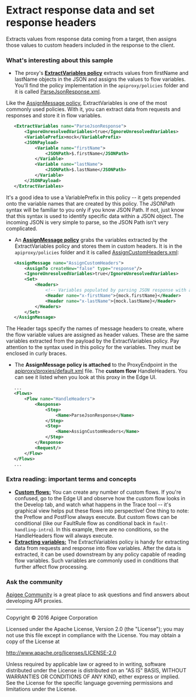 # Extract response data and set response headers

Extracts values from response data coming from a target, then assigns those values to custom headers included in the response to the client.

### What's interesting about this sample

* The proxy's [**ExtractVariables policy**](http://docs.apigee.com/api-services/reference/extract-variables-policy) extracts values from firstName and lastName objects in the JSON and assigns the values to flow variables. You'll find the policy implementation in the `apiproxy/policies` folder and it is called [ParseJsonResponse.xml](https://github.com/apigee/api-platform-samples/blob/cef869211a5722cc56c59834a07ff17ffdc3f54f/edge-ux/extract-json-payload/apiproxy/policies/ParseJsonResponse.xml).

 Like the [AssignMessage policy](http://docs.apigee.com/api-services/reference/assign-message-policy), ExtractVariables is one of the most commonly used policies. With it, you can extract data from requests and responses and store it in flow variables.

 ```xml
    <ExtractVariables name="ParseJsonResponse">
        <IgnoreUnresolvedVariables>true</IgnoreUnresolvedVariables>
        <VariablePrefix>mock</VariablePrefix>
        <JSONPayload>
            <Variable name="firstName">
                <JSONPath>$.firstName</JSONPath>
            </Variable>
            <Variable name="lastName">
                <JSONPath>$.lastName</JSONPath>
            </Variable>
        </JSONPayload>
    </ExtractVariables>
```

 It's a good idea to use a VariablePrefix in this policy -- it gets prepended onto the variable names that are created by this policy. The JSONPath syntax will be familiar to you only if you know JSON Path. If not, just know that this syntax is used to identify specific data within a JSON object. The incoming JSON is very simple to parse, so the JSON Path isn't very complicated. 

* An [**AssignMessage policy**](http://docs.apigee.com/api-services/reference/assign-message-policy) grabs the variables extracted by the ExtractVariables policy and stores them in custom headers. It is in the `apiproxy/policies` folder and it is called [AssignCustomHeaders.xml](https://github.com/apigee/api-platform-samples/blob/cef869211a5722cc56c59834a07ff17ffdc3f54f/edge-ux/extract-json-payload/apiproxy/policies/AssignCustomHeaders.xml):

 ```xml
    <AssignMessage name="AssignCustomHeaders">
        <AssignTo createNew="false" type="response"/>
        <IgnoreUnresolvedVariables>true</IgnoreUnresolvedVariables>
        <Set>
            <Headers>
                <!-- Variables populated by parsing JSON response with an ExtractVariables policy -->
                <Header name="x-firstName">{mock.firstName}</Header>
                <Header name="x-lastName">{mock.lastName}</Header>
            </Headers>
        </Set>
    </AssignMessage>
```

 The Header tags specify the names of message headers to create, where the flow variable values are assigned as header values. These are the same variables extracted from the payload by the ExtractVariables policy. Pay attention to the syntax used in this policy for the variables. They must be enclosed in curly braces. 

* The **AssignMessage policy is attached** to the ProxyEndpoint in the [apiproxy/proxies/default.xml](https://github.com/apigee/api-platform-samples/blob/cef869211a5722cc56c59834a07ff17ffdc3f54f/edge-ux/extract-json-payload/apiproxy/proxies/default.xml#L8-L13) file. The **custom flow** HandleHeaders. You can see it listed when you look at this proxy in the Edge UI. 

 ```xml
    ...
    <Flows>
        <Flow name="HandleHeaders">
            <Response>
                <Step>
                    <Name>ParseJsonResponse</Name>
                </Step>
                <Step>
                    <Name>AssignCustomHeaders</Name>
                </Step>
            </Response>
            <Request/>
        </Flow>
    </Flows>
    ...
```


### Extra reading: important terms and concepts

* [**Custom flows:**](http://docs.apigee.com/api-services/content/understanding-flows-and-resources) You can create any number of custom flows. If you're confused, go to the Edge UI and observe how the custom flow looks in the Develop tab, and watch what happens in the Trace tool -- it's graphical view helps put these flows into perspective! One thing to note: the Preflow and PostFlow always execute. But custom flows can be conditional (like our FaultRule flow as conditional back in `fault-handling-intro`). In this example, there are no conditions, so the HandleHeaders flow will always execute.
* [**Extracting variables:**](http://docs.apigee.com/api-services/reference/extract-variables-policy) The ExtractVariables policy is handy for extracting data from requests and response into flow variables. After the data is extracted, it can be used downstream by any policy capable of reading flow variables. Such variables are commonly used in conditions that further affect flow processing. 

### Ask the community

[Apigee Community](https://community.apigee.com?via=github) is a great place to ask questions and find answers about developing API proxies.

---

Copyright © 2016 Apigee Corporation

Licensed under the Apache License, Version 2.0 (the "License"); you may not use
this file except in compliance with the License. You may obtain a copy
of the License at

http://www.apache.org/licenses/LICENSE-2.0

Unless required by applicable law or agreed to in writing, software
distributed under the License is distributed on an "AS IS" BASIS,
WITHOUT WARRANTIES OR CONDITIONS OF ANY KIND, either express or implied.
See the License for the specific language governing permissions and
limitations under the License.
